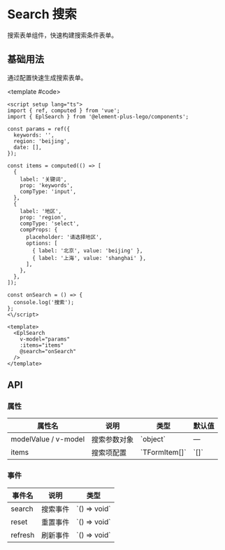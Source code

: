 # Search 搜索

搜索表单组件，快速构建搜索条件表单。

## 基础用法

通过配置快速生成搜索表单。

<script setup>
import { ref, computed } from 'vue';

const params = ref({
  keywords: '',
  region: 'beijing',
  date: [],
});

const items = computed(() => [
  {
    label: '关键词',
    prop: 'keywords',
    compType: 'input',
  },
  {
    label: '地区',
    prop: 'region',
    compType: 'select',
    compProps: {
      placeholder: '请选择地区',
      options: [
        { label: '北京', value: 'beijing' },
        { label: '上海', value: 'shanghai' },
        { label: '广州', value: 'guangzhou' },
        { label: '深圳', value: 'shenzhen' },
      ],
    },
  },
  {
    label: '时间',
    prop: 'date',
    compType: 'date',
  },
]);

const onSearch = () => {
  console.log('搜索参数:', params.value);
};

const onReset = () => {
  console.log('重置');
};

const onRefresh = () => {
  console.log('刷新');
};
</script>

<Demo>
  <EplSearch
    v-model="params"
    :items="items"
    @reset="onReset"
    @refresh="onRefresh"
    @search="onSearch"
  />
  
  <template #code>

```vue
<script setup lang="ts">
import { ref, computed } from 'vue';
import { EplSearch } from '@element-plus-lego/components';

const params = ref({
  keywords: '',
  region: 'beijing',
  date: [],
});

const items = computed(() => [
  {
    label: '关键词',
    prop: 'keywords',
    compType: 'input',
  },
  {
    label: '地区',
    prop: 'region',
    compType: 'select',
    compProps: {
      placeholder: '请选择地区',
      options: [
        { label: '北京', value: 'beijing' },
        { label: '上海', value: 'shanghai' },
      ],
    },
  },
]);

const onSearch = () => {
  console.log('搜索');
};
<\/script>

<template>
  <EplSearch
    v-model="params"
    :items="items"
    @search="onSearch"
  />
</template>
```

  </template>
</Demo>

## API

### 属性

| 属性名               | 说明         | 类型            | 默认值 |
| -------------------- | ------------ | --------------- | ------ |
| modelValue / v-model | 搜索参数对象 | \`object\`      | —      |
| items                | 搜索项配置   | \`TFormItem[]\` | \`[]\` |

### 事件

| 事件名  | 说明     | 类型           |
| ------- | -------- | -------------- |
| search  | 搜索事件 | \`() => void\` |
| reset   | 重置事件 | \`() => void\` |
| refresh | 刷新事件 | \`() => void\` |
